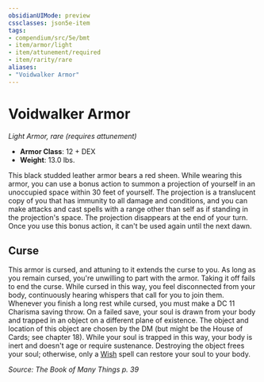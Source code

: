 ```yaml
---
obsidianUIMode: preview
cssclasses: json5e-item
tags:
- compendium/src/5e/bmt
- item/armor/light
- item/attunement/required
- item/rarity/rare
aliases: 
- "Voidwalker Armor"
---
```

# Voidwalker Armor
*Light Armor, rare (requires attunement)*  

- **Armor Class**: 12 + DEX
- **Weight**: 13.0 lbs.

This black studded leather armor bears a red sheen. While wearing this armor, you can use a bonus action to summon a projection of yourself in an unoccupied space within 30 feet of yourself. The projection is a translucent copy of you that has immunity to all damage and conditions, and you can make attacks and cast spells with a range other than self as if standing in the projection's space. The projection disappears at the end of your turn. Once you use this bonus action, it can't be used again until the next dawn.

## Curse

This armor is cursed, and attuning to it extends the curse to you. As long as you remain cursed, you're unwilling to part with the armor. Taking it off fails to end the curse. While cursed in this way, you feel disconnected from your body, continuously hearing whispers that call for you to join them. Whenever you finish a long rest while cursed, you must make a DC 11 Charisma saving throw. On a failed save, your soul is drawn from your body and trapped in an object on a different plane of existence. The object and location of this object are chosen by the DM (but might be the House of Cards; see chapter 18). While your soul is trapped in this way, your body is inert and doesn't age or require sustenance. Destroying the object frees your soul; otherwise, only a [Wish](/Systems/5e/spells/wish.md) spell can restore your soul to your body.

*Source: The Book of Many Things p. 39*